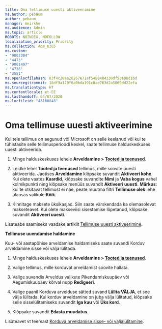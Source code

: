 ```yaml
---
title: Oma tellimuse uuesti aktiveerimine
ms.author: pebaum
author: pebaum
manager: mnirkhe
ms.audience: Admin
ms.topic: article
ROBOTS: NOINDEX, NOFOLLOW
localization_priority: Priority
ms.collection: Adm_O365
ms.custom:
- "9002304"
- "4473"
- "9001497"
- "4736"
- "3551"
ms.openlocfilehash: 83f4c28ae26267e71af5488484330df53e08d1bd
ms.sourcegitcommit: 18df9a170f6a0bda191c0ae763d2a5069dd22efa
ms.translationtype: HT
ms.contentlocale: et-EE
ms.lasthandoff: 04/07/2020
ms.locfileid: "43160848"
---
```

# <a name="reactivate-your-subscription"></a>Oma tellimuse uuesti aktiveerimine

Kui teie tellimus on aegunud või Microsoft on selle keelanud või kui te tühistasite selle tellimusperioodi keskel, saate tellimuse halduskeskuses uuesti aktiveerida. 

1. Minge halduskeskuses lehele **Arveldamine > [Tooted ja teenused](https://go.microsoft.com/fwlink/p/?linkid=842054)**.

2. Leidke lehel **Tooted ja teenused** tellimus, mille soovite uuesti aktiveerida.  Jaotises **Arveldamine** klõpsake suvandit **Aktiveeri kohe**.  Kui olete vaates **Kaardid**, klõpsake suvandite **Nimi** ja **Vaba kogus** vahel kolmikpunkti ning klõpsake menüüs suvandit **Aktiveeri uuesti**. **Märkus**: kui te otsitavat tellimust ei näe, peate muutma filtri **Tellimuse olek** lehe ülaosas valikule **Kõik**.

3. Kinnitage maksete üksikasjad.  Siin saate värskendada ka olemasolevat makseteavet.  Kui olete makseviisi sisestamise lõpetanud, klõpsake suvandit **Aktiveeri uuesti**.

Lisateabe saamiseks vaadake artiklit [Tellimuse uuesti aktiveerimine](https://docs.microsoft.com/office365/admin/subscriptions-and-billing/reactivate-your-subscription).

**Tellimuse uuendamise haldamine**

Kuu- või aastapõhise arveldamise haldamiseks saate suvandi Korduv arveldamine sisse või välja lülitada.

1. Minge halduskeskuses lehele **Arveldamine > [Tooted ja teenused](https://go.microsoft.com/fwlink/p/?linkid=842054)**.

2. Valige tellimus, mille korduvat arveldamist soovite hallata. 

3. Valige suvandis Arveldus valikute Pikendamiskuupäev või Aegumiskuupäev kõrval nupp **Redigeeri**.

4. Valige paanil Korduva arvelduse sätted suvand **Lülita VÄLJA**, et see välja lülitada. Kui korduv arveldamine on juba välja lülitatud, klõpsake selle sisselülitamiseks suvandit **Iga kuu** või **Üks kord**. 

5. Klõpsake suvandit **Edasta muudatus**.

Lisateavet vt teemast [Korduva arveldamise sisse- või väljalülitamine](https://docs.microsoft.com/office365/admin/subscriptions-and-billing/renew-your-subscription#turn-recurring-billing-off-or-on).
